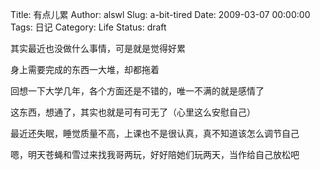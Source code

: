Title: 有点儿累
Author: alswl
Slug: a-bit-tired
Date: 2009-03-07 00:00:00
Tags: 日记
Category: Life
Status: draft

其实最近也没做什么事情，可是就是觉得好累

身上需要完成的东西一大堆，却都拖着

回想一下大学几年，各个方面还是不错的，唯一不满的就是感情了

这东西，想通了，其实也就是可有可无了（心里这么安慰自己）

最近还失眠，睡觉质量不高，上课也不是很认真，真不知道该怎么调节自己

嗯，明天苍蝇和雪过来找我哥两玩，好好陪她们玩两天，当作给自己放松吧

